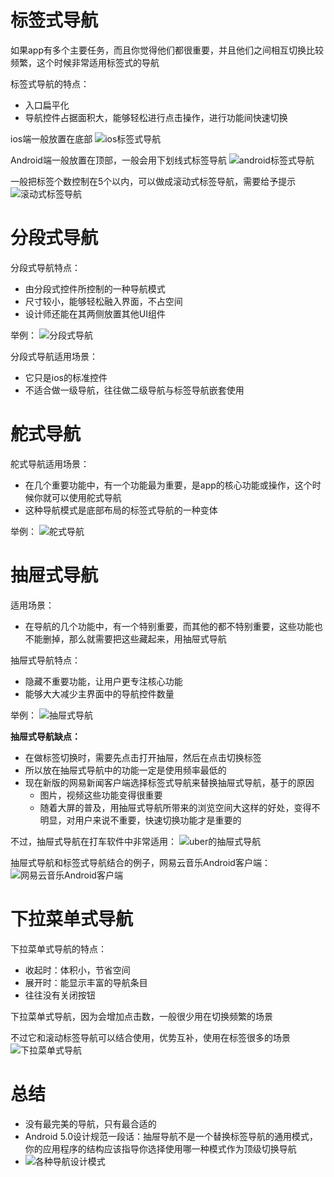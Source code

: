 # 标签式导航

如果app有多个主要任务，而且你觉得他们都很重要，并且他们之间相互切换比较频繁，这个时候非常适用标签式的导航

标签式导航的特点：
- 入口扁平化
- 导航控件占据面积大，能够轻松进行点击操作，进行功能间快速切换

ios端一般放置在底部
![ios标签式导航](nav1.png "ios标签式导航")

Android端一般放置在顶部，一般会用下划线式标签导航
![android标签式导航](nav2.png "android标签式导航")

一般把标签个数控制在5个以内，可以做成滚动式标签导航，需要给予提示
![滚动式标签导航](nav3.png "滚动式标签导航")

# 分段式导航

分段式导航特点：
- 由分段式控件所控制的一种导航模式
- 尺寸较小，能够轻松融入界面，不占空间
- 设计师还能在其两侧放置其他UI组件

举例：
![分段式导航](nav4.png "分段式导航")

分段式导航适用场景：
- 它只是ios的标准控件
- 不适合做一级导航，往往做二级导航与标签导航嵌套使用

# 舵式导航

舵式导航适用场景：
- 在几个重要功能中，有一个功能最为重要，是app的核心功能或操作，这个时候你就可以使用舵式导航
- 这种导航模式是底部布局的标签式导航的一种变体

举例：
![舵式导航](nav5.png "舵式导航")

# 抽屉式导航

适用场景：
- 在导航的几个功能中，有一个特别重要，而其他的都不特别重要，这些功能也不能删掉，那么就需要把这些藏起来，用抽屉式导航

抽屉式导航特点：
- 隐藏不重要功能，让用户更专注核心功能
- 能够大大减少主界面中的导航控件数量

举例：
![抽屉式导航](nav6.png "抽屉式导航")

__抽屉式导航缺点：__
- 在做标签切换时，需要先点击打开抽屉，然后在点击切换标签
- 所以放在抽屉式导航中的功能一定是使用频率最低的
- 现在新版的网易新闻客户端选择标签式导航来替换抽屉式导航，基于的原因
  - 图片，视频这些功能变得很重要
  - 随着大屏的普及，用抽屉式导航所带来的浏览空间大这样的好处，变得不明显，对用户来说不重要，快速切换功能才是重要的

不过，抽屉式导航在打车软件中非常适用：
![uber的抽屉式导航](nav7.png "uber的抽屉式导航")

抽屉式导航和标签式导航结合的例子，网易云音乐Android客户端：
![网易云音乐Android客户端](nav8.png "网易云音乐Android客户端")

# 下拉菜单式导航

下拉菜单式导航的特点：
- 收起时：体积小，节省空间
- 展开时：能显示丰富的导航条目
- 往往没有关闭按钮

下拉菜单式导航，因为会增加点击数，一般很少用在切换频繁的场景

不过它和滚动标签导航可以结合使用，优势互补，使用在标签很多的场景
![下拉菜单式导航](nav9.png "下拉菜单式导航")

# 总结
- 没有最完美的导航，只有最合适的
- Android 5.0设计规范一段话：抽屉导航不是一个替换标签导航的通用模式，你的应用程序的结构应该指导你选择使用哪一种模式作为顶级切换导航
- ![各种导航设计模式](nav10.png "各种导航设计模式")
